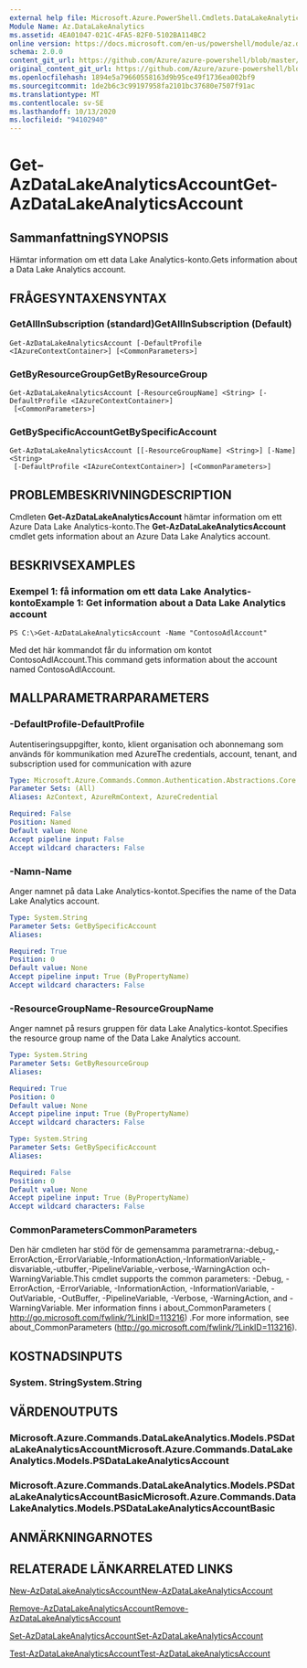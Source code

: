 ```yaml
---
external help file: Microsoft.Azure.PowerShell.Cmdlets.DataLakeAnalytics.dll-Help.xml
Module Name: Az.DataLakeAnalytics
ms.assetid: 4EA01047-021C-4FA5-82F0-5102BA114BC2
online version: https://docs.microsoft.com/en-us/powershell/module/az.datalakeanalytics/get-azdatalakeanalyticsaccount
schema: 2.0.0
content_git_url: https://github.com/Azure/azure-powershell/blob/master/src/DataLakeAnalytics/DataLakeAnalytics/help/Get-AzDataLakeAnalyticsAccount.md
original_content_git_url: https://github.com/Azure/azure-powershell/blob/master/src/DataLakeAnalytics/DataLakeAnalytics/help/Get-AzDataLakeAnalyticsAccount.md
ms.openlocfilehash: 1894e5a79660558163d9b95ce49f1736ea002bf9
ms.sourcegitcommit: 1de2b6c3c99197958fa2101bc37680e7507f91ac
ms.translationtype: MT
ms.contentlocale: sv-SE
ms.lasthandoff: 10/13/2020
ms.locfileid: "94102940"
---
```

# <span data-ttu-id="2ab87-101">Get-AzDataLakeAnalyticsAccount</span><span class="sxs-lookup"><span data-stu-id="2ab87-101">Get-AzDataLakeAnalyticsAccount</span></span>

## <span data-ttu-id="2ab87-102">Sammanfattning</span><span class="sxs-lookup"><span data-stu-id="2ab87-102">SYNOPSIS</span></span>
<span data-ttu-id="2ab87-103">Hämtar information om ett data Lake Analytics-konto.</span><span class="sxs-lookup"><span data-stu-id="2ab87-103">Gets information about a Data Lake Analytics account.</span></span>

## <span data-ttu-id="2ab87-104">FRÅGESYNTAXEN</span><span class="sxs-lookup"><span data-stu-id="2ab87-104">SYNTAX</span></span>

### <span data-ttu-id="2ab87-105">GetAllInSubscription (standard)</span><span class="sxs-lookup"><span data-stu-id="2ab87-105">GetAllInSubscription (Default)</span></span>
```
Get-AzDataLakeAnalyticsAccount [-DefaultProfile <IAzureContextContainer>] [<CommonParameters>]
```

### <span data-ttu-id="2ab87-106">GetByResourceGroup</span><span class="sxs-lookup"><span data-stu-id="2ab87-106">GetByResourceGroup</span></span>
```
Get-AzDataLakeAnalyticsAccount [-ResourceGroupName] <String> [-DefaultProfile <IAzureContextContainer>]
 [<CommonParameters>]
```

### <span data-ttu-id="2ab87-107">GetBySpecificAccount</span><span class="sxs-lookup"><span data-stu-id="2ab87-107">GetBySpecificAccount</span></span>
```
Get-AzDataLakeAnalyticsAccount [[-ResourceGroupName] <String>] [-Name] <String>
 [-DefaultProfile <IAzureContextContainer>] [<CommonParameters>]
```

## <span data-ttu-id="2ab87-108">PROBLEMBESKRIVNING</span><span class="sxs-lookup"><span data-stu-id="2ab87-108">DESCRIPTION</span></span>
<span data-ttu-id="2ab87-109">Cmdleten **Get-AzDataLakeAnalyticsAccount** hämtar information om ett Azure Data Lake Analytics-konto.</span><span class="sxs-lookup"><span data-stu-id="2ab87-109">The **Get-AzDataLakeAnalyticsAccount** cmdlet gets information about an Azure Data Lake Analytics account.</span></span>

## <span data-ttu-id="2ab87-110">BESKRIVS</span><span class="sxs-lookup"><span data-stu-id="2ab87-110">EXAMPLES</span></span>

### <span data-ttu-id="2ab87-111">Exempel 1: få information om ett data Lake Analytics-konto</span><span class="sxs-lookup"><span data-stu-id="2ab87-111">Example 1: Get information about a Data Lake Analytics account</span></span>
```
PS C:\>Get-AzDataLakeAnalyticsAccount -Name "ContosoAdlAccount"
```

<span data-ttu-id="2ab87-112">Med det här kommandot får du information om kontot ContosoAdlAccount.</span><span class="sxs-lookup"><span data-stu-id="2ab87-112">This command gets information about the account named ContosoAdlAccount.</span></span>

## <span data-ttu-id="2ab87-113">MALLPARAMETRAR</span><span class="sxs-lookup"><span data-stu-id="2ab87-113">PARAMETERS</span></span>

### <span data-ttu-id="2ab87-114">-DefaultProfile</span><span class="sxs-lookup"><span data-stu-id="2ab87-114">-DefaultProfile</span></span>
<span data-ttu-id="2ab87-115">Autentiseringsuppgifter, konto, klient organisation och abonnemang som används för kommunikation med Azure</span><span class="sxs-lookup"><span data-stu-id="2ab87-115">The credentials, account, tenant, and subscription used for communication with azure</span></span>

```yaml
Type: Microsoft.Azure.Commands.Common.Authentication.Abstractions.Core.IAzureContextContainer
Parameter Sets: (All)
Aliases: AzContext, AzureRmContext, AzureCredential

Required: False
Position: Named
Default value: None
Accept pipeline input: False
Accept wildcard characters: False
```

### <span data-ttu-id="2ab87-116">-Namn</span><span class="sxs-lookup"><span data-stu-id="2ab87-116">-Name</span></span>
<span data-ttu-id="2ab87-117">Anger namnet på data Lake Analytics-kontot.</span><span class="sxs-lookup"><span data-stu-id="2ab87-117">Specifies the name of the Data Lake Analytics account.</span></span>

```yaml
Type: System.String
Parameter Sets: GetBySpecificAccount
Aliases:

Required: True
Position: 0
Default value: None
Accept pipeline input: True (ByPropertyName)
Accept wildcard characters: False
```

### <span data-ttu-id="2ab87-118">-ResourceGroupName</span><span class="sxs-lookup"><span data-stu-id="2ab87-118">-ResourceGroupName</span></span>
<span data-ttu-id="2ab87-119">Anger namnet på resurs gruppen för data Lake Analytics-kontot.</span><span class="sxs-lookup"><span data-stu-id="2ab87-119">Specifies the resource group name of the Data Lake Analytics account.</span></span>

```yaml
Type: System.String
Parameter Sets: GetByResourceGroup
Aliases:

Required: True
Position: 0
Default value: None
Accept pipeline input: True (ByPropertyName)
Accept wildcard characters: False
```

```yaml
Type: System.String
Parameter Sets: GetBySpecificAccount
Aliases:

Required: False
Position: 0
Default value: None
Accept pipeline input: True (ByPropertyName)
Accept wildcard characters: False
```

### <span data-ttu-id="2ab87-120">CommonParameters</span><span class="sxs-lookup"><span data-stu-id="2ab87-120">CommonParameters</span></span>
<span data-ttu-id="2ab87-121">Den här cmdleten har stöd för de gemensamma parametrarna:-debug,-ErrorAction,-ErrorVariable,-InformationAction,-InformationVariable,-disvariable,-utbuffer,-PipelineVariable,-verbose,-WarningAction och-WarningVariable.</span><span class="sxs-lookup"><span data-stu-id="2ab87-121">This cmdlet supports the common parameters: -Debug, -ErrorAction, -ErrorVariable, -InformationAction, -InformationVariable, -OutVariable, -OutBuffer, -PipelineVariable, -Verbose, -WarningAction, and -WarningVariable.</span></span> <span data-ttu-id="2ab87-122">Mer information finns i about_CommonParameters ( http://go.microsoft.com/fwlink/?LinkID=113216) .</span><span class="sxs-lookup"><span data-stu-id="2ab87-122">For more information, see about_CommonParameters (http://go.microsoft.com/fwlink/?LinkID=113216).</span></span>

## <span data-ttu-id="2ab87-123">KOSTNADS</span><span class="sxs-lookup"><span data-stu-id="2ab87-123">INPUTS</span></span>

### <span data-ttu-id="2ab87-124">System. String</span><span class="sxs-lookup"><span data-stu-id="2ab87-124">System.String</span></span>

## <span data-ttu-id="2ab87-125">VÄRDEN</span><span class="sxs-lookup"><span data-stu-id="2ab87-125">OUTPUTS</span></span>

### <span data-ttu-id="2ab87-126">Microsoft.Azure.Commands.DataLakeAnalytics.Models.PSDataLakeAnalyticsAccount</span><span class="sxs-lookup"><span data-stu-id="2ab87-126">Microsoft.Azure.Commands.DataLakeAnalytics.Models.PSDataLakeAnalyticsAccount</span></span>

### <span data-ttu-id="2ab87-127">Microsoft.Azure.Commands.DataLakeAnalytics.Models.PSDataLakeAnalyticsAccountBasic</span><span class="sxs-lookup"><span data-stu-id="2ab87-127">Microsoft.Azure.Commands.DataLakeAnalytics.Models.PSDataLakeAnalyticsAccountBasic</span></span>

## <span data-ttu-id="2ab87-128">ANMÄRKNINGAR</span><span class="sxs-lookup"><span data-stu-id="2ab87-128">NOTES</span></span>

## <span data-ttu-id="2ab87-129">RELATERADE LÄNKAR</span><span class="sxs-lookup"><span data-stu-id="2ab87-129">RELATED LINKS</span></span>

[<span data-ttu-id="2ab87-130">New-AzDataLakeAnalyticsAccount</span><span class="sxs-lookup"><span data-stu-id="2ab87-130">New-AzDataLakeAnalyticsAccount</span></span>](./New-AzDataLakeAnalyticsAccount.md)

[<span data-ttu-id="2ab87-131">Remove-AzDataLakeAnalyticsAccount</span><span class="sxs-lookup"><span data-stu-id="2ab87-131">Remove-AzDataLakeAnalyticsAccount</span></span>](./Remove-AzDataLakeAnalyticsAccount.md)

[<span data-ttu-id="2ab87-132">Set-AzDataLakeAnalyticsAccount</span><span class="sxs-lookup"><span data-stu-id="2ab87-132">Set-AzDataLakeAnalyticsAccount</span></span>](./Set-AzDataLakeAnalyticsAccount.md)

[<span data-ttu-id="2ab87-133">Test-AzDataLakeAnalyticsAccount</span><span class="sxs-lookup"><span data-stu-id="2ab87-133">Test-AzDataLakeAnalyticsAccount</span></span>](./Test-AzDataLakeAnalyticsAccount.md)


